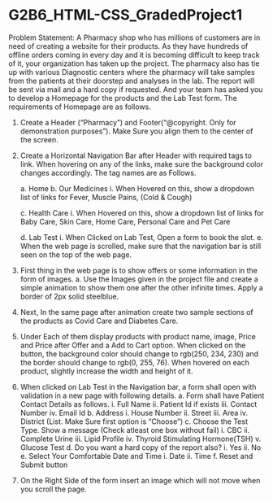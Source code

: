 # G2B6_HTML-CSS_GradedProject1

Problem Statement:
A Pharmacy shop who has millions of customers are in need of creating a website for their products. As they have hundreds of offline orders coming in every day and it is becoming difficult to keep track of it, your organization has taken up the project. The pharmacy also has tie up with various Diagnostic centers where the pharmacy will take samples from the patients at their doorstep and analyses in the lab. The report will be sent via mail and a hard copy if requested. And your team has asked you to develop a Homepage for the products and the Lab Test form. 
The requirements of Homepage are as follows.
  1. Create a Header (“Pharmacy”) and Footer(“@copyright. Only for demonstration purposes”). Make Sure you align them to the center of the screen.
  2. Create a Horizontal Navigation Bar after Header with required tags to link. When hovering on any of the links, make sure the background color changes accordingly. The tag names are as Follows.
  
      a. Home
      b. Our Medicines
          i. When Hovered on this, show a dropdown list of links for Fever, Muscle Pains, (Cold & Cough)
          
      c. Health Care
          i. When Hovered on this, show a dropdown list of links for Baby Care, Skin Care, Home Care, Personal Care and Pet Care
          
      d. Lab Test
          i. When Clicked on Lab Test, Open a form to book the slot.
      e. When the web page is scrolled, make sure that the navigation bar is still seen on the top of the web page.
      
  3. First thing in the web page is to show offers or some information in the form of images.
       a. Use the Images given in the project file and create a simple animation to show them one after the other infinite times. 
          Apply a border of 2px solid steelblue.
  4. Next, In the same page after animation create two sample sections of the products as Covid Care and Diabetes Care.
  5. Under Each of them display products with product name, image, Price and Price after Offer and a Add to Cart option. When clicked on the button, the background color should change to rgb(250, 234, 230) and the border should change to rgb(0, 255, 76). When hovered on each product, slightly increase the width and height of it. 
  6. When clicked on Lab Test in the Navigation bar, a form shall open with validation in a new page with following details.
      a. Form shall have Patient Contact Details as follows.
          i. Full Name
          ii. Patient Id if exists
          iii. Contact Number
          iv. Email  Id
      b. Address
          i. House Number
          ii. Street
          iii. Area
          iv. District (List. Make Sure first option is “Choose”)
      c. Choose the Test Type. Show a message (Check atleast one box without fail)
          i. CBC
          ii. Complete Urine
          iii. Lipid Profile
          iv. Thyroid Stimulating Hormone(TSH)
          v. Glucose Test
      d. Do you want a hard copy of the report also?
          i. Yes
          ii. No
      e. Select Your Comfortable Date and Time
          i. Date
          ii. Time
      f. Reset and Submit button
 7. On the Right Side of the form insert an image which will not move when you scroll the page.
